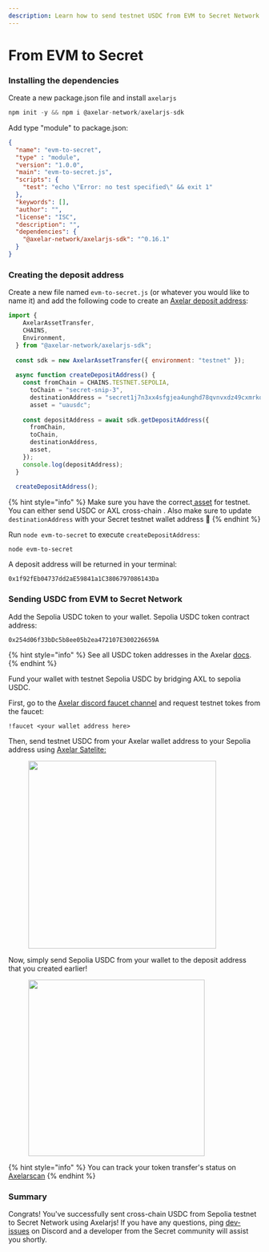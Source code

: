 ```yaml
---
description: Learn how to send testnet USDC from EVM to Secret Network using Axelar
---
```


# From EVM to Secret

### Installing the dependencies

Create a new package.json file and install `axelarjs`

```javascript
npm init -y && npm i @axelar-network/axelarjs-sdk
```

Add type "module" to package.json:&#x20;

```json
{
  "name": "evm-to-secret",
  "type" : "module",
  "version": "1.0.0",
  "main": "evm-to-secret.js",
  "scripts": {
    "test": "echo \"Error: no test specified\" && exit 1"
  },
  "keywords": [],
  "author": "",
  "license": "ISC",
  "description": "",
  "dependencies": {
    "@axelar-network/axelarjs-sdk": "^0.16.1"
  }
}
```

### Creating the deposit address

Create a new file named `evm-to-secret.js` (or whatever you would like to name it) and add the following code to create an [Axelar deposit address](https://docs.axelar.dev/dev/axelarjs-sdk/token-transfer-dep-addr):&#x20;

```javascript
import {
    AxelarAssetTransfer,
    CHAINS,
    Environment,
  } from "@axelar-network/axelarjs-sdk";
  
  const sdk = new AxelarAssetTransfer({ environment: "testnet" });
  
  async function createDepositAddress() {
    const fromChain = CHAINS.TESTNET.SEPOLIA,
      toChain = "secret-snip-3",
      destinationAddress = "secret1j7n3xx4sfgjea4unghd78qvnvxdz49cxmrkqlj",
      asset = "uausdc";
  
    const depositAddress = await sdk.getDepositAddress({
      fromChain,
      toChain,
      destinationAddress,
      asset,
    });
    console.log(depositAddress);
  }
  
  createDepositAddress();
```

{% hint style="info" %}
Make sure you have the correct[ asset](https://github.com/axelarnetwork/axelarscan-api/blob/416cf58859a51983a6f4e5f37a660ab666b5cc64/config/assets.yml#L4501) for testnet. You can either send USDC or AXL cross-chain . Also make sure to update `destinationAddress` with your Secret testnet wallet address 🤗
{% endhint %}

Run `node evm-to-secret` to execute `createDepositAddress`:&#x20;

```
node evm-to-secret
```

A deposit address will be returned in your terminal:&#x20;

```
0x1f92fEb04737dd2aE59841a1C3806797086143Da
```

### Sending USDC from EVM to Secret Network

Add the Sepolia USDC token to your wallet. Sepolia USDC token contract address:&#x20;

```
0x254d06f33bDc5b8ee05b2ea472107E300226659A
```

{% hint style="info" %}
See all USDC token addresses in the Axelar [docs](https://docs.axelar.dev/dev/reference/testnet-contract-addresses).&#x20;
{% endhint %}

Fund your wallet with testnet Sepolia USDC by bridging AXL to sepolia USDC.&#x20;

First, go to the [Axelar discord faucet channel](https://discord.com/channels/770814806105128977/1002423218772136056) and request testnet tokes from the faucet:&#x20;

```
!faucet <your wallet address here>
```

Then, send testnet USDC from your Axelar wallet address to your Sepolia address using [Axelar Satelite: ](https://testnet.satellite.money/)

<figure><img src="../../../../.gitbook/assets/Screenshot 2024-05-31 at 3.49.50 PM.png" alt="" width="375"><figcaption></figcaption></figure>

Now, simply send Sepolia USDC from your wallet to the deposit address that you created earlier!

<figure><img src="../../../../.gitbook/assets/Screenshot 2024-05-31 at 3.51.47 PM.png" alt="" width="352"><figcaption></figcaption></figure>

{% hint style="info" %}
You can track your token transfer's status on [Axelarscan](https://testnet.axelarscan.io/transfer/0xa55411fc31ecadb507ad3c6533f712fc38f4d1c579943d0b89687aa1d2b3c1a1)
{% endhint %}

### Summary

Congrats! You've successfully sent cross-chain USDC from Sepolia testnet to Secret Network using Axelarjs! If you have any questions, ping [dev-issues](https://discord.gg/secret-network-360051864110235648) on Discord and a developer from the Secret community will assist you shortly.
